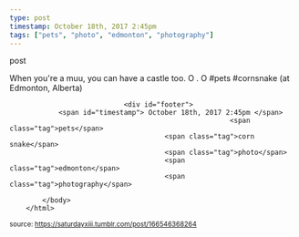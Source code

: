 ```yaml
---
type: post
timestamp: October 18th, 2017 2:45pm
tags: ["pets", "photo", "edmonton", "photography"]
---
```

post
<a href="https://www.instagram.com/p/BaZzs9xH1ih/ "></a>
                                                                                          
When you're a muu, you can have a castle too.  O . O #pets #cornsnake  (at Edmonton, Alberta)
 
                                    
                
                
                
                
                                <div id="footer">
                <span id="timestamp"> October 18th, 2017 2:45pm </span>
                                                          <span class="tag">pets</span>
                                          <span class="tag">corn snake</span>
                                          <span class="tag">photo</span>
                                          <span class="tag">edmonton</span>
                                          <span class="tag">photography</span>
                                                    
            </body>
        </html>

        
<small>source: https://saturdayxiii.tumblr.com/post/166546368264</small>
